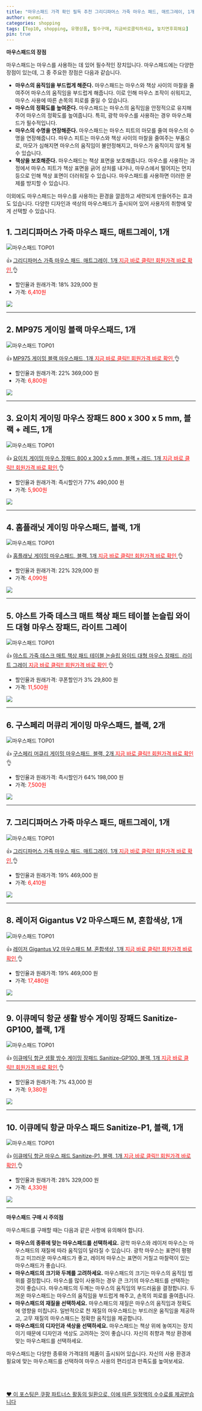 ```yaml
---
title: "마우스패드 가격 확인 필독 추천 그리디파머스 가죽 마우스 패드, 매트그레이, 1개 비교 장점 구매가이드"
author: eunmi.
categories: shopping
tags: [Top10, shopping, 유행상품, 필수구매, 지금바로클릭하세요, 놓치면후회해요]
pin: true
---
```

**마우스패드의 장점**

마우스패드는 마우스를 사용하는 데 있어 필수적인 장치입니다. 마우스패드에는 다양한 장점이 있는데, 그 중 주요한 장점은 다음과 같습니다.

* **마우스의 움직임을 부드럽게 해준다.** 마우스패드는 마우스와 책상 사이의 마찰을 줄여주어 마우스의 움직임을 부드럽게 해줍니다. 이로 인해 마우스 조작이 쉬워지고, 마우스 사용에 따른 손목의 피로를 줄일 수 있습니다.
* **마우스의 정확도를 높여준다.** 마우스패드는 마우스의 움직임을 안정적으로 유지해주어 마우스의 정확도를 높여줍니다. 특히, 광학 마우스를 사용하는 경우 마우스패드가 필수적입니다.
* **마우스의 수명을 연장해준다.** 마우스패드는 마우스 피트의 마모를 줄여 마우스의 수명을 연장해줍니다. 마우스 피트는 마우스와 책상 사이의 마찰을 줄여주는 부품으로, 마모가 심해지면 마우스의 움직임이 불안정해지고, 마우스가 움직이지 않게 될 수 있습니다.
* **책상을 보호해준다.** 마우스패드는 책상 표면을 보호해줍니다. 마우스를 사용하는 과정에서 마우스 피트가 책상 표면을 긁어 상처를 내거나, 마우스에서 떨어지는 먼지 등으로 인해 책상 표면이 더러워질 수 있습니다. 마우스패드를 사용하면 이러한 문제를 방지할 수 있습니다.

이외에도 마우스패드는 마우스를 사용하는 환경을 깔끔하고 세련되게 만들어주는 효과도 있습니다. 다양한 디자인과 색상의 마우스패드가 출시되어 있어 사용자의 취향에 맞게 선택할 수 있습니다.

   

## 1. 그리디파머스 가죽 마우스 패드, 매트그레이, 1개

![마우스패드 TOP01](https://thumbnail10.coupangcdn.com/thumbnails/remote/230x230ex/image/retail/images/4445195993785304-57cae333-1414-4f09-9a87-106a13635026.jpg)


👍 [그리디파머스 가죽 마우스 패드, 매트그레이, 1개 <font color=red> 지금 바로 클릭!! 회원가격 바로 확인 </font> ](https://link.coupang.com/re/AFFSDP?lptag=AF3617701&subid=GithubCoopas&pageKey=1758732885&traceid=V0-153&itemId=3042631466&vendorItemId=71030679122) 👌 


- 할인율과 원래가격: 18%  329,000   원
- 가격: <span style='color:red'>6,410원</span>

[![](/discount_price.png)](https://link.coupang.com/re/AFFSDP?lptag=AF3617701&subid=GithubCoopas&pageKey=1758732885&traceid=V0-153&itemId=3042631466&vendorItemId=71030679122)

---


   

## 2. MP975 게이밍 블랙 마우스패드, 1개

![마우스패드 TOP01](https://thumbnail10.coupangcdn.com/thumbnails/remote/230x230ex/image/retail/images/2263420520625520-8172205e-ab6f-403b-b833-e2740c709ef6.png)


👍 [MP975 게이밍 블랙 마우스패드, 1개 <font color=red> 지금 바로 클릭!! 회원가격 바로 확인 </font> ](https://link.coupang.com/re/AFFSDP?lptag=AF3617701&subid=GithubCoopas&pageKey=1716108&traceid=V0-153&itemId=7486534&vendorItemId=3010098167) 👌 


- 할인율과 원래가격: 22%  369,000   원
- 가격: <span style='color:red'>6,800원</span>

[![](/discount_price.png)](https://link.coupang.com/re/AFFSDP?lptag=AF3617701&subid=GithubCoopas&pageKey=1716108&traceid=V0-153&itemId=7486534&vendorItemId=3010098167)

---


   

## 3. 요이치 게이밍 마우스 장패드 800 x 300 x 5 mm, 블랙 + 레드, 1개

![마우스패드 TOP01](https://thumbnail7.coupangcdn.com/thumbnails/remote/230x230ex/image/retail/images/4723861540309683-5690d535-b706-4d18-9177-8bb7fc86a0c8.jpg)


👍 [요이치 게이밍 마우스 장패드 800 x 300 x 5 mm, 블랙 + 레드, 1개 <font color=red> 지금 바로 클릭!! 회원가격 바로 확인 </font> ](https://link.coupang.com/re/AFFSDP?lptag=AF3617701&subid=GithubCoopas&pageKey=5912978260&traceid=V0-153&itemId=10456923413&vendorItemId=77738725110) 👌 


- 할인율과 원래가격: 즉시할인가 77%  490,000   원
- 가격: <span style='color:red'>5,900원</span>

[![](/discount_price.png)](https://link.coupang.com/re/AFFSDP?lptag=AF3617701&subid=GithubCoopas&pageKey=5912978260&traceid=V0-153&itemId=10456923413&vendorItemId=77738725110)

---


   

## 4. 홈플래닛 게이밍 마우스패드, 블랙, 1개

![마우스패드 TOP01](https://thumbnail9.coupangcdn.com/thumbnails/remote/230x230ex/image/retail/images/6658971299277480-65f903fd-734e-4740-85e2-68c1da9bae54.jpg)


👍 [홈플래닛 게이밍 마우스패드, 블랙, 1개 <font color=red> 지금 바로 클릭!! 회원가격 바로 확인 </font> ](https://link.coupang.com/re/AFFSDP?lptag=AF3617701&subid=GithubCoopas&pageKey=5417804896&traceid=V0-153&itemId=8172130031&vendorItemId=75460276024) 👌 


- 할인율과 원래가격: 22%  329,000   원
- 가격: <span style='color:red'>4,090원</span>

[![](/discount_price.png)](https://link.coupang.com/re/AFFSDP?lptag=AF3617701&subid=GithubCoopas&pageKey=5417804896&traceid=V0-153&itemId=8172130031&vendorItemId=75460276024)

---


   

## 5. 야스트 가죽 데스크 매트 책상 패드 테이블 논슬립 와이드 대형 마우스 장패드, 라이트 그레이

![마우스패드 TOP01](https://thumbnail7.coupangcdn.com/thumbnails/remote/230x230ex/image/vendor_inventory/75d4/01b98eace657d44802830d3e51e020b6cea33cfe5a06a661001590376732.jpg)


👍 [야스트 가죽 데스크 매트 책상 패드 테이블 논슬립 와이드 대형 마우스 장패드, 라이트 그레이 <font color=red> 지금 바로 클릭!! 회원가격 바로 확인 </font> ](https://link.coupang.com/re/AFFSDP?lptag=AF3617701&subid=GithubCoopas&pageKey=5597399414&traceid=V0-153&itemId=9003820842&vendorItemId=76290281667) 👌 


- 할인율과 원래가격: 쿠폰할인가 3%  29,800   원
- 가격: <span style='color:red'>11,500원</span>

[![](/discount_price.png)](https://link.coupang.com/re/AFFSDP?lptag=AF3617701&subid=GithubCoopas&pageKey=5597399414&traceid=V0-153&itemId=9003820842&vendorItemId=76290281667)

---


   

## 6. 구스페리 머큐리 게이밍 마우스패드, 블랙, 2개

![마우스패드 TOP01](https://thumbnail8.coupangcdn.com/thumbnails/remote/230x230ex/image/retail/images/103908553962466-50caafd0-fd7b-4b8d-b3fe-21ed0bcb5d39.jpg)


👍 [구스페리 머큐리 게이밍 마우스패드, 블랙, 2개 <font color=red> 지금 바로 클릭!! 회원가격 바로 확인 </font> ](https://link.coupang.com/re/AFFSDP?lptag=AF3617701&subid=GithubCoopas&pageKey=1465163762&traceid=V0-153&itemId=2519790637&vendorItemId=70512690488) 👌 


- 할인율과 원래가격: 즉시할인가 64%  198,000   원
- 가격: <span style='color:red'>7,500원</span>

[![](/discount_price.png)](https://link.coupang.com/re/AFFSDP?lptag=AF3617701&subid=GithubCoopas&pageKey=1465163762&traceid=V0-153&itemId=2519790637&vendorItemId=70512690488)

---


   

## 7. 그리디파머스 가죽 마우스 패드, 매트그레이, 1개

![마우스패드 TOP01](https://thumbnail10.coupangcdn.com/thumbnails/remote/230x230ex/image/retail/images/4445195993785304-57cae333-1414-4f09-9a87-106a13635026.jpg)


👍 [그리디파머스 가죽 마우스 패드, 매트그레이, 1개 <font color=red> 지금 바로 클릭!! 회원가격 바로 확인 </font> ](https://link.coupang.com/re/AFFSDP?lptag=AF3617701&subid=GithubCoopas&pageKey=1758732885&traceid=V0-153&itemId=3042631466&vendorItemId=71030679122) 👌 


- 할인율과 원래가격: 19%  469,000   원
- 가격: <span style='color:red'>6,410원</span>

[![](/discount_price.png)](https://link.coupang.com/re/AFFSDP?lptag=AF3617701&subid=GithubCoopas&pageKey=1758732885&traceid=V0-153&itemId=3042631466&vendorItemId=71030679122)

---


   

## 8. 레이저 Gigantus V2 마우스패드 M, 혼합색상, 1개

![마우스패드 TOP01](https://thumbnail9.coupangcdn.com/thumbnails/remote/230x230ex/image/retail/images/3838096633748100-6cbe3c0b-60b7-4fe6-8676-1ac6944962df.jpg)


👍 [레이저 Gigantus V2 마우스패드 M, 혼합색상, 1개 <font color=red> 지금 바로 클릭!! 회원가격 바로 확인 </font> ](https://link.coupang.com/re/AFFSDP?lptag=AF3617701&subid=GithubCoopas&pageKey=1708142298&traceid=V0-153&itemId=2907021068&vendorItemId=70895781453) 👌 


- 할인율과 원래가격: 19%  469,000   원
- 가격: <span style='color:red'>17,480원</span>

[![](/discount_price.png)](https://link.coupang.com/re/AFFSDP?lptag=AF3617701&subid=GithubCoopas&pageKey=1708142298&traceid=V0-153&itemId=2907021068&vendorItemId=70895781453)

---


   

## 9. 이큐메딕 항균 생활 방수 게이밍 장패드 Sanitize-GP100, 블랙, 1개

![마우스패드 TOP01](https://thumbnail10.coupangcdn.com/thumbnails/remote/230x230ex/image/retail/images/4069037004510997-20dee1ac-ef70-4040-91da-066e1477911f.jpg)


👍 [이큐메딕 항균 생활 방수 게이밍 장패드 Sanitize-GP100, 블랙, 1개 <font color=red> 지금 바로 클릭!! 회원가격 바로 확인 </font> ](https://link.coupang.com/re/AFFSDP?lptag=AF3617701&subid=GithubCoopas&pageKey=6183329296&traceid=V0-153&itemId=12156067456&vendorItemId=79427545714) 👌 


- 할인율과 원래가격: 7%  43,000   원
- 가격: <span style='color:red'>9,380원</span>

[![](/discount_price.png)](https://link.coupang.com/re/AFFSDP?lptag=AF3617701&subid=GithubCoopas&pageKey=6183329296&traceid=V0-153&itemId=12156067456&vendorItemId=79427545714)

---


   

## 10. 이큐메딕 항균 마우스 패드 Sanitize-P1, 블랙, 1개

![마우스패드 TOP01](https://thumbnail6.coupangcdn.com/thumbnails/remote/230x230ex/image/retail/images/10900116089044946-d1565916-564c-4556-9130-33bb2c2a398e.png)


👍 [이큐메딕 항균 마우스 패드 Sanitize-P1, 블랙, 1개 <font color=red> 지금 바로 클릭!! 회원가격 바로 확인 </font> ](https://link.coupang.com/re/AFFSDP?lptag=AF3617701&subid=GithubCoopas&pageKey=6194850982&traceid=V0-153&itemId=12255011037&vendorItemId=79525604709) 👌 


- 할인율과 원래가격: 28%  329,000   원
- 가격: <span style='color:red'>4,330원</span>

[![](/discount_price.png)](https://link.coupang.com/re/AFFSDP?lptag=AF3617701&subid=GithubCoopas&pageKey=6194850982&traceid=V0-153&itemId=12255011037&vendorItemId=79525604709)

---
**마우스패드 구매 시 주의점**

마우스패드를 구매할 때는 다음과 같은 사항에 유의해야 합니다.

* **마우스의 종류에 맞는 마우스패드를 선택하세요.** 광학 마우스와 레이저 마우스는 마우스패드의 재질에 따라 움직임이 달라질 수 있습니다. 광학 마우스는 표면이 평평하고 미끄러운 마우스패드가 좋고, 레이저 마우스는 표면이 거칠고 마찰력이 있는 마우스패드가 좋습니다.
* **마우스패드의 크기와 두께를 고려하세요.** 마우스패드의 크기는 마우스의 움직임 범위를 결정합니다. 마우스를 많이 사용하는 경우 큰 크기의 마우스패드를 선택하는 것이 좋습니다. 마우스패드의 두께는 마우스의 움직임의 부드러움을 결정합니다. 두꺼운 마우스패드는 마우스의 움직임을 부드럽게 해주고, 손목의 피로를 줄여줍니다.
* **마우스패드의 재질을 선택하세요.** 마우스패드의 재질은 마우스의 움직임과 정확도에 영향을 미칩니다. 일반적으로 천 재질의 마우스패드는 부드러운 움직임을 제공하고, 고무 재질의 마우스패드는 정확한 움직임을 제공합니다.
* **마우스패드의 디자인과 색상을 선택하세요.** 마우스패드는 책상 위에 놓여지는 장치이기 때문에 디자인과 색상도 고려하는 것이 좋습니다. 자신의 취향과 책상 환경에 맞는 마우스패드를 선택하세요.

마우스패드는 다양한 종류와 가격대의 제품이 출시되어 있습니다. 자신의 사용 환경과 필요에 맞는 마우스패드를 선택하여 마우스 사용의 편리성과 만족도를 높여보세요.<br><br><br><br><br> [ ❤  이 포스팅은 쿠팡 파트너스 활동의 일환으로, 이에 따른 일정액의 수수료를 제공받습니다](https://link.coupang.com/a/bcEFyh)